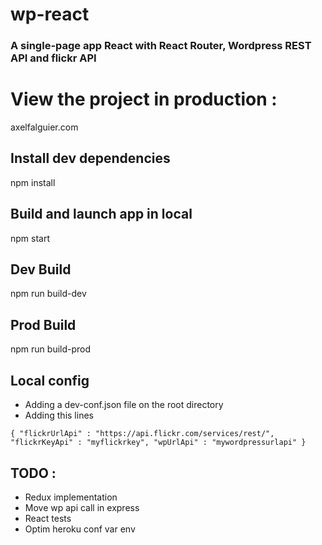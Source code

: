 # wp-react
### A single-page app React with React Router, Wordpress REST API and flickr API

# View the project in production :
axelfalguier.com

## Install dev dependencies
npm install

## Build and launch app in local
npm start

## Dev Build
npm run build-dev

## Prod Build
npm run build-prod

## Local config
* Adding a dev-conf.json file on the root directory
* Adding this lines

`{
    "flickrUrlApi" : "https://api.flickr.com/services/rest/",
    "flickrKeyApi" : "myflickrkey",
    "wpUrlApi" : "mywordpressurlapi"
}`

## TODO :
* Redux implementation
* Move wp api call in express
* React tests
* Optim heroku conf var env
